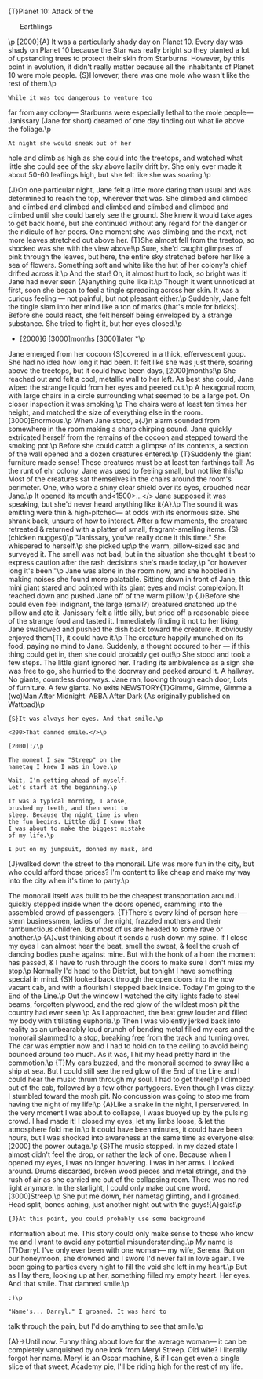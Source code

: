 {T}Planet 10: Attack of the <ul>Earthlings</ul>\p
[2000]{A}   It was a particularly shady day on Planet 10.
Every day was shady on Planet 10 because the
Star was really bright so they planted a lot of
upstanding trees to protect their skin from Starburns.
However, by this point in evolution,
it didn't really matter because all the inhabitants
of Planet 10 were mole people. {S}However,
there was one mole who wasn't like the rest of them.\p

    While it was too dangerous to venture too
far from any colony— Starburns were especially
lethal to the mole people— Janissary (Jane for
short) dreamed of one day finding out what
lie above the foliage.\p

    At night she would sneak out of her
hole and climb as high as she could into
the treetops, and watched what little she could
see of the sky above lazily drift by.
She only ever made it about 50-60 leaflings
high, but she felt like she was soaring.\p

{J}On one particular night, Jane felt a little more
daring than usual and was determined to reach the
top, wherever that was. She climbed and climbed and
climbed and climbed and climbed and climbed and
climbed and climbed until she could barely see
the ground. She knew it would take ages to get
back home, but she continued without any regard
for the danger or the ridicule of her peers.
One moment she was climbing and the next, not more
leaves stretched out above her. {T}She almost fell
from the treetop, so shocked was she with the
view above!\p
    Sure, she'd caught glimpses of pink through the
leaves, but here, the entire sky stretched before
her like a sea of flowers. Something soft and
white like the hut of her colony's chief
drifted across it.\p
    And the star! Oh, it almost hurt to look,
so bright was it! Jane had never seen
{A}anything quite like it.\p
    Though it went unnoticed at first, soon she
began to feel a tingle spreading across her skin.
It was a curious feeling — not painful, but
not pleasant either.\p
    Suddenly, Jane felt the tingle slam
into her mind like a ton of marks (that's mole
for bricks). Before she could react, she felt
herself being enveloped by a strange substance.
She tried to fight it, but her eyes closed.\p

* [2000]6 [3000]months [3000]later *\p

Jane emerged from her cocoon {S}covered
in a thick, effervescent goop. She had no
idea how long it had been. It felt like
she was just there, soaring above the treetops,
but it could have been days, [2000]months!\p
    She reached out and felt a cool, metallic
wall to her left. As best she could, Jane
wiped the strange liquid from her eyes and
peered out.\p
    A hexagonal room, with large chairs in
a circle surrounding what seemed to be a large pot.
On closer inspection it was smoking.\p
    The chairs were at least ten times
her height, and matched the size of everything
else in the room.   [3000]Enormous.\p
    When Jane stood, a{J}n alarm sounded from
somewhere in the room making a sharp chirping
sound. Jane quickly extricated herself from the
remains of the cocoon and stepped toward
the smoking pot.\p
    Before she could catch a glimpse of its
contents, a section of the wall opened and
a dozen creatures entered.\p
    {T}Suddenly the giant furniture made sense! These
creatures must be at least ten farthings
tall! As the runt of ehr colony, Jane was
used to feeling small, but not like this!\p
    Most of the creatures sat themselves in the
chairs around the room's perimeter. One, who
wore a shiny clear shield over its eyes, crouched
near Jane.\p
    It opened its mouth and<1500>...</> Jane supposed it was
speaking, but she'd never heard anything like it{A}.\p
    The sound it was emitting were thin & high-pitched—
at odds with its enormous size. She shrank back,
unsure of how to interact. After a few moments,
the creature retreated & returned with a platter
of small, fragrant-smelling items. {S} (chicken nuggest)\p
    "Janissary, you've really done it this time."
She whispered to herself.\p
    she picked up\p
the warm, pillow-sized sac and surveyed it.
The smell was not bad, but in the situation
she thought it best to express caution after
the rash decisions she's made today,\p
    "or however long it's been."\p
    Jane was alone in the room now, and she
hobbled in making noises she found more
palatable. Sitting down in front of Jane,
this mini giant stared and pointed with
its giant eyes and moist complexion.
It reached down and pushed Jane off of
the warm pillow.\p
    {J}Before she could even feel indignant,
the large (small?) creatured snatched
up the pillow and ate it. Janissary felt a little
silly, but pried off a reasonable piece of the
strange food and tasted it. Immediately finding
it not to her liking, Jane swallowed and pushed
the dish back toward the creature. It obviously
enjoyed them{T}, it could have it.\p
    The creature happily munched on its food,
paying no mind to Jane. Suddenly, a thought
occured to her — if this thing could get in, then
she could probably get out!\p
    She stood and took a few steps. The little
giant ignored her. Trading its ambivalence as a
sign she was free to go, she hurried to
the doorway and peeked around it.
    A hallway. No giants, countless doorways.
Jane ran, looking through each door,
Lots of furniture. A few giants. No exits
NEWSTORY{T}Gimme, Gimme, Gimme a (wo)Man After Midnight:
ABBA After Dark (As originally published on Wattpad)\p

    {S}It was always her eyes. And that smile.\p

    <200>That damned smile.</>\p

    [2000]:/\p

    The moment I saw "Streep" on the
    nametag I knew I was in love.\p

    Wait, I'm getting ahead of myself.
    Let's start at the beginning.\p

    It was a typical morning, I arose,
    brushed my teeth, and then went to
    sleep. Because the night time is when
    the fun begins. Little did I know that
    I was about to make the biggest mistake
    of my life.\p

    I put on my jumpsuit, donned my mask, and
{J}walked down the street to the monorail. Life was more
fun in the city, but who could afford those prices? I'm
content to like cheap and make my way into the city when
it's time to party.\p

The monorail itself was built to be the cheapest transportation
around. I quickly stepped inside
when the doors opened, cramming into the assembled
crowd of passengers. {T}There's every kind of person here —
stern businessmen, ladies of the night, frazzled mothers
and their rambunctious children. But most of us are
headed to some rave or another.\p
    {A}Just thinking about it sends a rush down my
spine. If I close my eyes I can almost
hear the beat, smell the sweat, & feel the crush
of dancing bodies pushe against mine. But
with the honk of a horn the moment
has passed, & I have to rush
through the doors to make sure I don't miss
my stop.\p
    Normally I'd head to the District, but
tonight I have something special in mind. {S}I
looked back through the open doors into the
now vacant cab, and with a flourish I stepped
back inside. Today I'm going to the
End of the Line.\p
    Out the window I watched the city lights
fade to steel beams, forgotten plywood, and the
red glow of the wildest mosh pit the
country had ever seen.\p
    As I approached, the beat grew louder
and filled my body with titillating euphoria.\p
    Then I was violently jerked back into reality
as an unbearably loud crunch of bending metal filled my
ears and the monorail slammed to a stop, breaking
free from the track and turning over. The car was
emptier now and I had to hold on to the ceiling
to avoid being bounced around too much. As it was, I
hit my head pretty hard in the commotion.\p
    {T}My ears buzzed, and the monorail
seemed to sway like a ship at sea. But I could
still see the red glow of the End of the Line and
I could hear the music thrum through my soul. I
had to get there!\p
    I climbed out of the cab, followed by a few
other partygoers. Even though I was dizzy. I
stumbled toward the mosh pit. No concussion was
going to stop me from having the night of
my life!\p
    {A}Like a snake in the night, I perservered.
In the very moment I was about to collapse,
I waas buoyed up by the pulsing crowd. I had
made it! I closed my eyes, let my limbs loose,
& let the atmosphere fold me in.\p
    It could have been minutes, it could have
been hours, but I was shocked into
awareness at the same time as everyone else:[2000]
the power outage.\p
    {S}The music stopped. In my dazed
state I almost didn't feel the drop,
or rather the lack of one. Because
when I opened my eyes, I was no longer
hovering. I was in her arms. I looked
around. Drums discarded, broken wood pieces
and metal strings, and the rush of air
as she carried me out of the collapsing
room. There was no red light anymore. In
the starlight, I could only make out one
word.   [3000]Streep.\p
    She put me down, her nametag glinting,
and I groaned. Head split, bones aching, just
another night out with the <st>guys!</st>{A}gals!\p

    {J}At this point, you could probably use some background
information about me. This story could only make
sense to those who know me and I want to avoid
any potential misunderstanding.\p
    My name is {T}Darryl. I've only ever been with
one woman— my wife, Serena. But on our
honeymoon, she drowned and I swore I'd never fall
in love again. I've been going to parties every night
to fill the void she left in my heart.\p
    But as I lay there, looking up at her, something
filled my empty heart. Her eyes. And that
smile. That damned smile.\p

    :)\p

    "Name's... Darryl." I groaned. It was hard to
talk through the pain, but I'd do anything
to see that smile.\p

{A}->Until now. Funny thing about love for the average woman—
it can be completely vanquished by one look from
Meryl Streep. Old wife? I literally forgot her name.
Meryl is an Oscar machine, & if I can get even
a single slice of that sweet, Academy pie, I'll
be riding high for the rest of my life.
